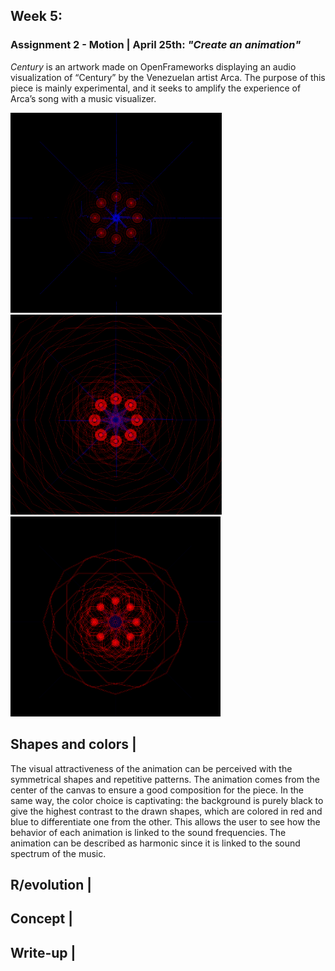 
## Week 5:

### Assignment 2 - Motion | April 25th: _"Create an animation"_

_Century_ is an artwork made on OpenFrameworks displaying an audio visualization of “Century” by the Venezuelan artist Arca. The purpose of this piece is mainly experimental, and it seeks to amplify the experience of Arca’s song with a music visualizer.

<img src="test1.png" height ="320" /><img src="test2.png" height ="320" /><img src="test3.png" height ="320" /> 


## Shapes and colors |

The visual attractiveness of the animation can be perceived with the symmetrical shapes and repetitive patterns. The animation comes from the center of the canvas to ensure a good composition for the piece. In the same way, the color choice is captivating: the background is purely black to give the highest contrast to the drawn shapes, which are colored in red and blue to differentiate one from the other. This allows the user to see how the behavior of each animation is linked to the sound frequencies. The animation can be described as harmonic since it is linked to the sound spectrum of the music.

## R/evolution |

## Concept |

## Write-up |
